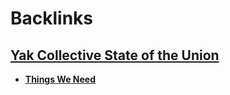 
# Backlinks
## [Yak Collective State of the Union](<Yak Collective State of the Union.md>)
- [**Things We Need**](<**Things We Need**.md>)

